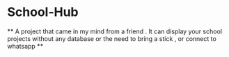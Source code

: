 # School-Hub

** A project that came in my mind from a friend . It can display your school projects without any database or the need to bring a stick , or connect to whatsapp **
